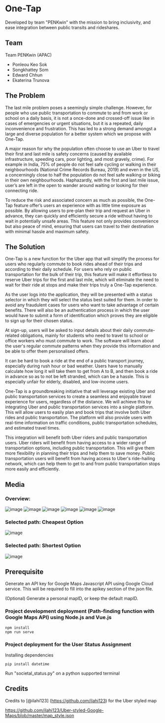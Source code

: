 # One-Tap

Developed by team "PENKwin" with the mission to bring inclusivity, and ease integration between public transits and rideshares.

## Team

Team PENKwin (APAC)

- Ponleou Keo Sok
- Songkhattey Som
- Edward Chhun
- Ekaterina Trunova

## The Problem

The last mile problem poses a seemingly simple challenge. However, for people who use public transportation to commute to and from work or school on a daily basis, it is not a once-done and crossed-off issue like in cases of emergencies or urgent situations, but it is a repeated, daily inconvenience and frustration. This has led to a strong demand amongst a large and diverse population for a better system which we propose with One-Tap.

A major reason for why the population often choose to use an Uber to travel their first and last mile is safety concerns (caused by available infrastructure, speeding cars, poor lighting, and most gravely, crime). For example in India, 75% of people do not feel safe cycling or walking in their neighbourhoods (National Crime Records Bureau, 2019) and even in the US, a concerningly close to half the population do not feel safe walking or biking in their own neighbourhoods. Haphazardly, with the first and last mile issue, user’s are left in the open to wander around waiting or looking for their connecting ride.

To reduce the risk and associated concern as much as possible, the One-Tap feature offer’s users an experience with as little time exposure as possible. By allowing users to pre-plan their trip and request an Uber in advance, they can quickly and efficiently secure a ride without having to wait in potentially unsafe areas. This feature not only provides convenience but also peace of mind, ensuring that users can travel to their destination with minimal hassle and maximum safety.

## The Solution

One-Tap is a new function for the Uber app that will simplify the process for users who regularly commute to book rides ahead of their trips and according to their daily schedule. For users who rely on public transportation for the bulk of their trip, this feature will make it effortless to reserve Uber trips for the first and last mile, which will eliminate the need to wait for their ride at stops and make their trips truly a One-Tap experience.

As the user logs into the application, they will be presented with a status selector in which they will select the status best suited for them. In order to avoid any fraudulent cases for users who want to take advantage of certain benefits. There will also be an authentication process in which the user would have to submit a form of identification which proves they are eligible to sign up for their chosen status.

At sign-up, users will be asked to input details about their daily commute-related obligations, mainly for students who need to travel to school or office workers who must commute to work. The software will learn about the user's regular commute patterns when they provide this information and be able to offer them personalised offers.

It can be hard to book a ride at the end of a public transport journey, especially during rush hour or bad weather. Users have to manually calculate how long it will take them to get from A to B, and then book a ride in advance so as to not be left stranded, which can be a hassle. This is especially unfair for elderly, disabled, and low-income users.

One-Tap is a groundbreaking initiative that will leverage existing Uber and public transportation services to create a seamless and enjoyable travel experience for users, regardless of the distance. We will achieve this by integrating Uber and public transportation services into a single platform. This will allow users to easily plan and book trips that involve both Uber rides and public transportation. The platform will also provide users with real-time information on traffic conditions, public transportation schedules, and estimated travel times.

This integration will benefit both Uber riders and public transportation users. Uber riders will benefit from having access to a wider range of transportation options, including public transportation. This will give them more flexibility in planning their trips and help them to save money. Public transportation users will benefit from having access to Uber's ride-hailing network, which can help them to get to and from public transportation stops more easily and efficiently.

## Media

### Overview:

![image](https://github.com/ponleou/project-penkwin/assets/89851049/17cebdf1-5856-40ce-b449-45622f387df6)
![image](https://github.com/ponleou/project-penkwin/assets/89851049/191bde7f-c6c8-40fe-8055-b8a208374256)
![image](https://github.com/ponleou/project-penkwin/assets/89851049/cd8b5d9c-49a4-402d-b549-10beab77a7ca)
![image](https://github.com/ponleou/project-penkwin/assets/89851049/d6ffc1b5-d766-4d89-ac68-fb7024c67540)
![image](https://github.com/ponleou/project-penkwin/assets/89851049/908b3ea6-a3bd-4cae-a4e9-9d713b3e45cc)
![image](https://github.com/ponleou/project-penkwin/assets/89851049/487cfe5c-3e46-4410-bba3-8a18d650496a)

### Selected path: Cheapest Option

![image](https://github.com/ponleou/project-penkwin/assets/89851049/7073b662-7705-43be-a51a-f4bf4d2812da)

### Selected path: Shortest Option

![image](https://github.com/ponleou/project-penkwin/assets/89851049/2e34b547-4c2f-403b-98a0-b4e4b470665f)

## Prerequisite

Generate an API key for Google Maps Javascript API using Google Cloud service. This will be required to fill into the apikey section of the json file.

(Optional) Generate a personal mapID, or keep the default mapID.

### Project development deployment (Path-finding function with Google Maps API) using Node.js and Vue.js

```
npm install
npm run serve
```

### Project deployment for the User Status Assignment

Installing dependencies

```
pip install datetime
```

Run "societal_status.py" on a python supported terminal

## Credits

Credits to [@ilahi123] (https://github.com/ilahi123) for the Uber styled map

https://github.com/ilahi123/Uber-styled-Google-Maps/blob/master/map_style.json
